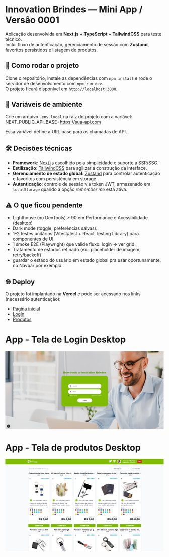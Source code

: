 # Innovation Brindes — Mini App / Versão 0001

Aplicação desenvolvida em **Next.js + TypeScript + TailwindCSS** para teste técnico.  
Inclui fluxo de autenticação, gerenciamento de sessão com **Zustand**, favoritos persistidos e listagem de produtos.

## 🚀 Como rodar o projeto

Clone o repositório, instale as dependências com `npm install` e rode o servidor de desenvolvimento com `npm run dev`.  
O projeto ficará disponível em `http://localhost:3000`.

## 🔑 Variáveis de ambiente

Crie um arquivo `.env.local` na raiz do projeto com a variável:
NEXT_PUBLIC_API_BASE=https://sua-api.com

Essa variável define a URL base para as chamadas de API.

## 🛠️ Decisões técnicas

- **Framework**: [Next.js](https://nextjs.org/) escolhido pela simplicidade e suporte a SSR/SSG.  
- **Estilização**: [TailwindCSS](https://tailwindcss.com/) para agilizar a construção da interface.  
- **Gerenciamento de estado global**: [Zustand](https://github.com/pmndrs/zustand) para controlar autenticação e favoritos com persistência em storage.  
- **Autenticação**: controle de sessão via token JWT, armazenado em `localStorage` quando a opção *remember me* está ativa.  


## ⚠️ O que ficou pendente

- Lighthouse (no DevTools) ≥ 90 em Performance e Acessibilidade (desktop)
- Dark mode (toggle, preferências salvas).
- 1–2 testes unitários (Vitest/Jest + React Testing Library) para componentes de UI.  
- 1 smoke E2E (Playwright) que valide fluxo: login → ver grid.
- Tratamento de estados refinado (ex.: placeholder de imagem, retry/backoff)
- guardar o estado do usuário em estado global pra usar oportunamente, no Navbar por exemplo.

## 🌐 Deploy

O projeto foi implantado na **Vercel** e pode ser acessado nos links (necessário autenticação):

- [Página inicial](https://mini-app-innovation-brindes.vercel.app/)  
- [Login](https://mini-app-innovation-brindes.vercel.app/login)  
- [Produtos](https://mini-app-innovation-brindes.vercel.app/produtos)


# App - Tela de Login Desktop
![Tela de Login Desktop](public/images/screen_login.png)

# App - Tela de produtos Desktop
![Tela de produtos Desktop](public/images/img-desktop.png)